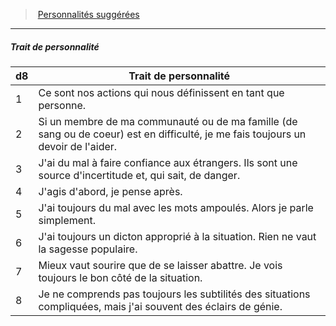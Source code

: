 ﻿---
!PersonalityTraitItem
Id: background_villageois_hd.md#trait-de-personnalité
ParentLink: background_villageois_hd.md#personnalités-suggérées
Name: Trait de personnalité
ParentName: Personnalités suggérées
NameLevel: 5
Attributes: {}
---
> [Personnalités suggérées](hd_background_villageois_personnalites_suggerees.md)

---

##### Trait de personnalité

|d8|Trait de personnalité|
|---|---|
|1|Ce sont nos actions qui nous définissent en tant que personne.|
|2|Si un membre de ma communauté ou de ma famille (de sang ou de coeur) est en difficulté, je me fais toujours un devoir de l'aider.|
|3|J'ai du mal à faire confiance aux étrangers. Ils sont une source d'incertitude et, qui sait, de danger.|
|4|J'agis d'abord, je pense après.|
|5|J'ai toujours du mal avec les mots ampoulés. Alors je parle simplement.|
|6|J'ai toujours un dicton approprié à la situation. Rien ne vaut la sagesse populaire.|
|7|Mieux vaut sourire que de se laisser abattre. Je vois toujours le bon côté de la situation.|
|8|Je ne comprends pas toujours les subtilités des situations compliquées, mais j'ai souvent des éclairs de génie.|


